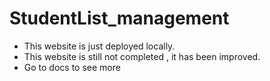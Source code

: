 # StudentList_management

- This website is just deployed locally.
- This website is still not completed , it has been improved.
- Go to docs to see more 
